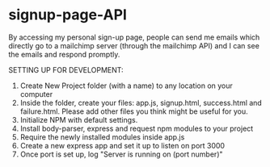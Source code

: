 # signup-page-API
By accessing my personal sign-up page, people can send me emails which directly go to a mailchimp server (through the mailchimp API) and I can see the emails and respond promptly.

SETTING UP FOR DEVELOPMENT:
1. Create New Project folder (with a name) to any location on your computer
2. Inside the folder, create your files: app.js, signup.html, success.html and failure.html. Please add other files you think might be useful for you.
3. Initialize NPM with default settings.
4. Install body-parser, express and request npm modules to your project
5. Require the newly installed modules inside app.js
6. Create a new express app and set it up to listen on port 3000
7. Once port is set up, log "Server is running on (port number)"
